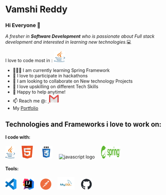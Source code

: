 # Vamshi Reddy
### Hi Everyone 👋
*A fresher in* **_Software Development_** *who is passionate about Full stack development and interested in learning new technologies*.💻


I love to code most in : <img src="https://github.com/VamshiRk27/VamshiRk27/blob/main/Logo's/Java%20logo.png" width="35" height="35"/>


- 👨🏽‍💻 I am currently learning Spring Framework
- 🙍 I love to participate in hackathons
- 👯 I am looking to collaborate on New technology Projects
- 🧠 I love upskilling on different Tech Skills
- 💬 Happy to help anytime!
- 📫 Reach me @: <a href="mailto:vamshi.rk27@gmail.com">&nbsp;<img src="https://github.com/VamshiRk27/VamshiRk27/blob/main/Logo's/Gmail%20Logo%202.png" width="30" height="25"/></a>
- My <a href="https://vamshirk27.github.io/My_Portfolio/">Portfolio</a>

<h2 align="left">Technologies and Frameworks i love to work on:</h2>

<h4>I code with:</h4>

<div align="left">
  <img src="https://github.com/VamshiRk27/VamshiRk27/blob/main/Logo's/Java%20logo.png" height="40" alt="Java logo"  />
  <img width="12" />
  <img src="https://github.com/VamshiRk27/VamshiRk27/blob/main/Logo's/html5-logo-31813.png" height="40" alt="HTML logo"  />
  <img width="12" />
  <img src="https://github.com/VamshiRk27/VamshiRk27/blob/main/Logo's/css3-logo-31822.png" height="40" alt="CSS logo"  />
  <img width="12" />
  <img src="https://cdn.jsdelivr.net/gh/devicons/devicon/icons/javascript/javascript-original.svg" height="40" alt="javascript logo"  />
  <img width="12" />
  <img src="https://github.com/VamshiRk27/VamshiRk27/blob/main/Logo's/Spring%20logo.png" width="60" height="40" alt="Spring logo"  />
  <img width="12" />
</div>


<h4>Tools:</h4>
<div align="left">
  <img src="https://github.com/VamshiRk27/VamshiRk27/blob/main/Logo's/visual-studio-code-icon.png" width="35" height="35"/>
<img width="12" />
<img src="https://github.com/VamshiRk27/VamshiRk27/blob/main/Logo's/intellij-idea-logo.png" width="35" height="35"/>
<img width="12" />
<img src="https://github.com/VamshiRk27/VamshiRk27/blob/main/Logo's/postman-icon.png" width="35" height="35"/> 
<img width="12" />
<img src="https://github.com/VamshiRk27/VamshiRk27/blob/main/Logo's/logo-mysql-26295.png" height="40" alt="MySQL logo"  />
<img width="12" />
<img src="https://github.com/VamshiRk27/VamshiRk27/blob/main/Logo's/github-mark.png" width="35" height="35"/>
</div>



<!--
**VamshiRk27/VamshiRk27** is a ✨ _special_ ✨ repository because its `README.md` (this file) appears on your GitHub profile.

Here are some ideas to get you started:


- 😄 Pronouns: ...
- ⚡ Fun fact: ...
-->
